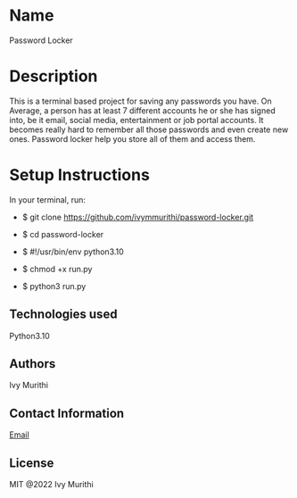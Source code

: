# Name
Password Locker

# Description
This is a terminal based project for saving any passwords you have. On Average, a person has at least 7 different accounts he or she has signed into, be it email, social media, entertainment or job portal accounts. It becomes really hard to remember all those passwords and even create new ones. Password locker help you store all of them and access them.

# Setup Instructions

In your terminal, run:

- $ git clone https://github.com/ivymmurithi/password-locker.git

- $ cd password-locker

- $ #!/usr/bin/env python3.10

- $ chmod +x run.py

- $ python3 run.py

## Technologies used
Python3.10

## Authors
Ivy Murithi

## Contact Information
[Email](mailto:ivymurithi@gmail.com)

## License 
MIT @2022 Ivy Murithi
